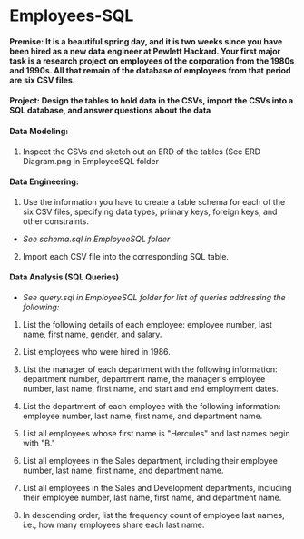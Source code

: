 # Employees-SQL

#### Premise: It is a beautiful spring day, and it is two weeks since you have been hired as a new data engineer at Pewlett Hackard. Your first major task is a research project on employees of the corporation from the 1980s and 1990s. All that remain of the database of employees from that period are six CSV files.

#### Project: Design the tables to hold data in the CSVs, import the CSVs into a SQL database, and answer questions about the data

#### Data Modeling:

1. Inspect the CSVs and sketch out an ERD of the tables (See ERD Diagram.png in EmployeeSQL folder

#### Data Engineering:

1. Use the information you have to create a table schema for each of the six CSV files, specifying data types, primary keys, foreign keys, and other constraints.
  
  - *See schema.sql in EmployeeSQL folder*

2. Import each CSV file into the corresponding SQL table.

#### Data Analysis (SQL Queries)

  - *See query.sql in EmployeeSQL folder for list of queries addressing the following:*

1. List the following details of each employee: employee number, last name, first name, gender, and salary.

2. List employees who were hired in 1986.

3. List the manager of each department with the following information: department number, department name, the manager's employee number, last name, first name, and start and end employment dates.

4. List the department of each employee with the following information: employee number, last name, first name, and department name.

5. List all employees whose first name is "Hercules" and last names begin with "B."

6. List all employees in the Sales department, including their employee number, last name, first name, and department name.

7. List all employees in the Sales and Development departments, including their employee number, last name, first name, and department name.

8. In descending order, list the frequency count of employee last names, i.e., how many employees share each last name.
